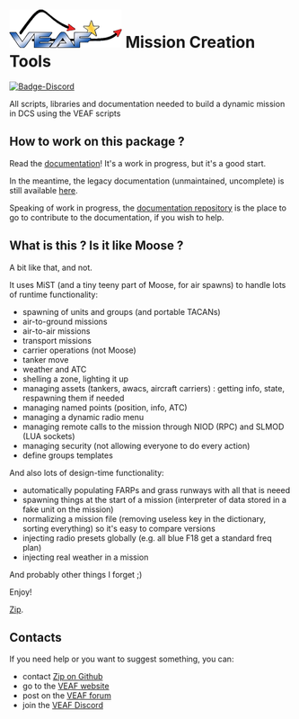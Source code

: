 # [![VEAF-logo]][VEAF website] Mission Creation Tools

[![Badge-Discord]][VEAF Discord]

All scripts, libraries and documentation needed to build a dynamic mission in DCS using the VEAF scripts

## How to work on this package ?

Read the [documentation][documentation-site]! It's a work in progress, but it's a good start.

In the meantime, the legacy documentation (unmaintained, uncomplete) is still available [here][documentation-old].

Speaking of work in progress, the [documentation repository][documentation-repo] is the place to go to contribute to the documentation, if you wish to help.

## What is this ? Is it like Moose ?

A bit like that, and not.

It uses MiST (and a tiny teeny part of Moose, for air spawns) to handle lots of runtime functionality:
- spawning of units and groups (and portable TACANs)
- air-to-ground missions 
- air-to-air missions
- transport missions
- carrier operations (not Moose)
- tanker move
- weather and ATC
- shelling a zone, lighting it up
- managing assets (tankers, awacs, aircraft carriers) : getting info, state, respawning them if needed
- managing named points (position, info, ATC)
- managing a dynamic radio menu
- managing remote calls to the mission through NIOD (RPC) and SLMOD (LUA sockets)
- managing security (not allowing everyone to do every action)
- define groups templates

And also lots of design-time functionality:
- automatically populating FARPs and grass runways with all that is neeed
- spawning things at the start of a mission (interpreter of data stored in a fake unit on the mission)
- normalizing a mission file (removing useless key in the dictionary, sorting everything) so it's easy to compare versions
- injecting radio presets globally (e.g. all blue F18 get a standard freq plan)
- injecting real weather in a mission

And probably other things I forget ;)

Enjoy!

[Zip][Zip on Github].

## Contacts

If you need help or you want to suggest something, you can:

* contact [Zip on Github]
* go to the [VEAF website]
* post on the [VEAF forum]
* join the [VEAF Discord]


[Badge-Discord]: https://img.shields.io/discord/471061487662792715?label=VEAF%20Discord&style=for-the-badge
[VEAF-logo]: ./documentation/.images/logo.png?raw=true
[VEAF Discord]: https://www.veaf.org/discord
[Zip on Github]: https://github.com/davidp57
[VEAF website]: https://www.veaf.org
[VEAF forum]: https://www.veaf.org/forum

[documentation-old]: ./old_documentation/_index.md
[documentation-site]: https://veaf.github.io/documentation/
[documentation-repo]: https://github.com/VEAF/documentation